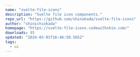 ```yaml
---
name: "svelte-file-icons"
description: "Svelte file icon components."
repo_url: "https://github.com/shinokada/svelte-file-icons"
author: "shinichiokada"
homepage: "https://svelte-file-icons.codewithshin.com/"
downloads: 95
updated: "2024-03-01T16:46:50.565Z"
tags: 
  - ui
---
```

